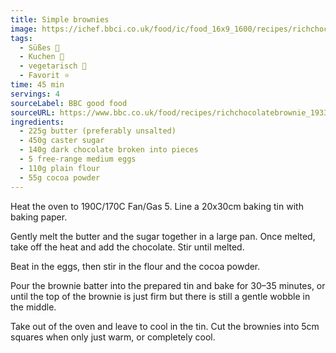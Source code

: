 ```yaml
---
title: Simple brownies
image: https://ichef.bbci.co.uk/food/ic/food_16x9_1600/recipes/richchocolatebrownie_1933_16x9.jpg
tags:
  - Süßes 🍬
  - Kuchen 🍰
  - vegetarisch 🌿
  - Favorit ⭐
time: 45 min
servings: 4
sourceLabel: BBC good food
sourceURL: https://www.bbc.co.uk/food/recipes/richchocolatebrownie_1933/
ingredients:
  - 225g butter (preferably unsalted)
  - 450g caster sugar
  - 140g dark chocolate broken into pieces
  - 5 free-range medium eggs
  - 110g plain flour
  - 55g cocoa powder
---
```


Heat the oven to 190C/170C Fan/Gas 5. Line a 20x30cm baking tin with baking paper.

Gently melt the butter and the sugar together in a large pan. Once melted, take off the heat and add the chocolate. Stir until melted.

Beat in the eggs, then stir in the flour and the cocoa powder.

Pour the brownie batter into the prepared tin and bake for 30–35 minutes, or until the top of the brownie is just firm but there is still a gentle wobble in the middle.

Take out of the oven and leave to cool in the tin. Cut the brownies into 5cm squares when only just warm, or completely cool.
